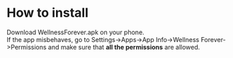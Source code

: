 # How to install

Download WellnessForever.apk on your phone. 
<br>
If the app misbehaves, go to Settings->Apps->App Info->Wellness Forever->Permissions and make sure that <b>all the permissions</b> are allowed.
